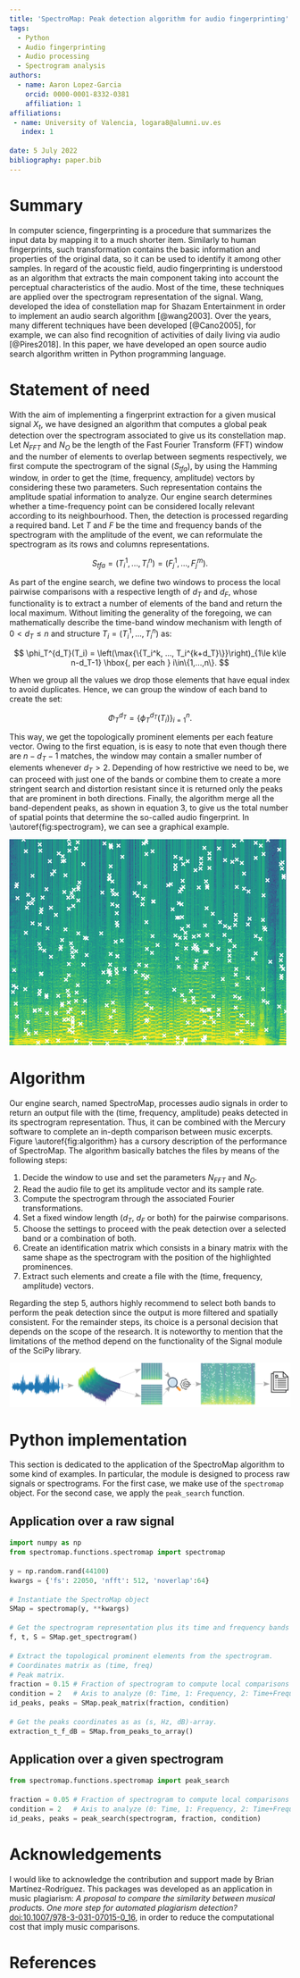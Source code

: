 ```yaml
---
title: 'SpectroMap: Peak detection algorithm for audio fingerprinting'
tags:
  - Python
  - Audio fingerprinting
  - Audio processing
  - Spectrogram analysis
authors:
  - name: Aaron Lopez-Garcia
    orcid: 0000-0001-8332-0381
    affiliation: 1
affiliations:
 - name: University of Valencia, logara8@alumni.uv.es
   index: 1
   
date: 5 July 2022
bibliography: paper.bib
---
```


# Summary

In computer science, fingerprinting is a procedure that summarizes the input data by mapping it to a much shorter item. Similarly to human fingerprints, such transformation contains the basic information and properties of the original data, so it can be used to identify it among other samples. In regard of the acoustic field, audio fingerprinting is understood as an algorithm that extracts the main component taking into account the perceptual characteristics of the audio. Most of the time, these techniques are applied over the spectrogram representation of the signal. Wang, developed the idea of constellation map for Shazam Entertainment in order to implement an audio search algorithm [@wang2003]. Over the years, many different techniques have been developed [@Cano2005], for example, we can also find recognition of activities of daily living via audio [@Pires2018]. In this paper, we have developed an open source audio search algorithm written in Python programming language.

# Statement of need

With the aim of implementing a fingerprint extraction for a given musical signal $X_t$, we have designed an algorithm that computes a global peak detection over the spectrogram associated to give us its constellation map. Let $N_{FFT}$ and $N_O$ be the length of the Fast Fourier Transform (FFT) window and the number of elements to overlap between segments respectively, we first compute the spectrogram of the signal ($S_{tfa}$), by using the Hamming window, in order to get the (time, frequency, amplitude) vectors by considering these two parameters. Such representation contains the amplitude spatial information to analyze. Our engine search determines whether a time-frequency point can be considered locally relevant according to its neighbourhood. Then, the detection is processed regarding a required band.
Let $T$ and $F$ be the time and frequency bands of the spectrogram with the amplitude of the event, we can reformulate the spectrogram as its rows and columns representations.

$$ S_{tfa} = (T_i^1, ..., T_i^n) = (F_j^1, ..., F_j^m). $$

As part of the engine search, we define two windows to process the local pairwise comparisons with a respective length of $d_T$ and $d_F$, whose functionality is to extract a number of elements of the band and return the local maximum. Without limiting the generality of the foregoing, we can mathematically describe the time-band window mechanism with length of $0< d_T\le n$ and structure $T_i = (T_i^1, ..., T_i^n)$ as:

$$ \phi_T^{d_T}(T_i) = \left(\max{\{T_i^k, ..., T_i^{k+d_T}\}}\right)_{1\le k\le n-d_T-1} \hbox{, per each } i\in\{1,...,n\}. $$

When we group all the values we drop those elements that have equal index to avoid duplicates. Hence, we can group the window of each band to create the set:

$$ \Phi_T^{d_T} = \{\phi_T^{d_T}(T_i)\}_{i=1}^n. $$

This way, we get the topologically prominent elements per each feature vector. Owing to the first equation, is is easy to note that even though there are $n-d_T-1$ matches, the window may contain a smaller number of elements whenever $d_T > 2$. Depending of how restrictive we need to be, we can proceed with just one of the bands or combine them to create a more stringent search and distortion resistant since it is returned only the peaks that are prominent in both directions. Finally, the algorithm merge all the band-dependent peaks, as shown in equation 3, to give us the total number of spatial points that determine the so-called audio fingerprint. In \autoref{fig:spectrogram}, we can see a graphical example.

![Example of a spectrogram with its fingerprint stacked.\label{fig:spectrogram}](spectrogram_peaks.png)


# Algorithm

Our engine search, named SpectroMap, processes audio signals in order to return an output file with the (time, frequency, amplitude) peaks detected in its spectrogram representation. Thus, it can be combined with the Mercury software to complete an in-depth comparison between music excerpts. Figure \autoref{fig:algorithm} has a cursory description of the performance of SpectroMap. The algorithm basically batches the files by means of the following steps:

1. Decide the window to use and set the parameters $N_{FFT}$ and $N_O$.
2. Read the audio file to get its amplitude vector and its sample rate.
3. Compute the spectrogram through the associated Fourier transformations.
4. Set a fixed window length ($d_T$, $d_F$ or both) for the pairwise comparisons.
5. Choose the settings to proceed with the peak detection over a selected band or a combination of both.
6. Create an identification matrix which consists in a binary matrix with the same shape as the spectrogram with the position of the highlighted prominences.
7. Extract such elements and create a file with the (time, frequency, amplitude) vectors.

Regarding the step 5, authors highly recommend to select both bands to perform the peak detection since the output is more filtered and spatially consistent. For the remainder steps, its choice is a personal decision that depends on the scope of the research. It is noteworthy to mention that the limitations of the method depend on the functionality of the Signal module of the SciPy library.

![Flowchart with the inner architecture of the algorithm implemented that detects the topological peaks of a spectrogram.\label{fig:algorithm}](peak_search.png)

# Python implementation

This section is dedicated to the application of the SpectroMap algorithm to some kind of examples. In particular, the module is designed to process raw signals or spectrograms. For the first case, we make use of the `spectromap` object. For the second case, we apply the `peak_search` function.

## Application over a raw signal

```python
import numpy as np
from spectromap.functions.spectromap import spectromap

y = np.random.rand(44100)
kwargs = {'fs': 22050, 'nfft': 512, 'noverlap':64}

# Instantiate the SpectroMap object
SMap = spectromap(y, **kwargs)

# Get the spectrogram representation plus its time and frequency bands
f, t, S = SMap.get_spectrogram()

# Extract the topological prominent elements from the spectrogram.
# Coordinates matrix as (time, freq)
# Peak matrix.
fraction = 0.15 # Fraction of spectrogram to compute local comparisons
condition = 2   # Axis to analyze (0: Time, 1: Frequency, 2: Time+Frequency)
id_peaks, peaks = SMap.peak_matrix(fraction, condition)

# Get the peaks coordinates as as (s, Hz, dB)-array.
extraction_t_f_dB = SMap.from_peaks_to_array()
```

## Application over a given spectrogram

```python
from spectromap.functions.spectromap import peak_search

fraction = 0.05 # Fraction of spectrogram to compute local comparisons
condition = 2   # Axis to analyze (0: Time, 1: Frequency, 2: Time+Frequency)
id_peaks, peaks = peak_search(spectrogram, fraction, condition)
```

# Acknowledgements

I would like to acknowledge the contribution and support made by Brian
Martínez-Rodríguez. This packages was developed as an application in music plagiarism: _A proposal to compare the similarity between musical products. One more step for automated plagiarism detection?_ [doi:10.1007/978-3-031-07015-0_16](http://dx.doi.org/10.1007/978-3-031-07015-0_16), in order to reduce the computational cost that imply music comparisons.

# References

